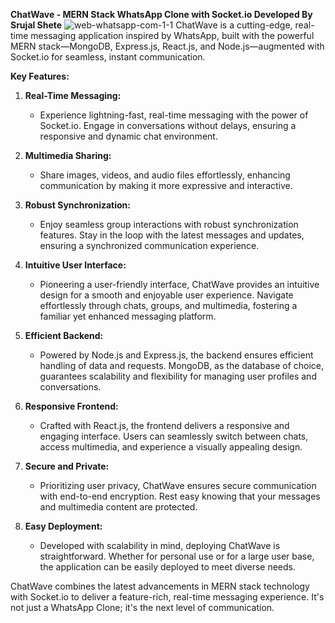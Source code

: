 **ChatWave - MERN Stack WhatsApp Clone with Socket.io Developed By Srujal Shete**
![web-whatsapp-com-1-1](https://github.com/Srujalshete/Clone-WhatsApp/assets/67551839/6a300221-2eae-497d-8278-f718be8c78d3)
ChatWave is a cutting-edge, real-time messaging application inspired by WhatsApp, built with the powerful MERN stack—MongoDB, Express.js, React.js, and Node.js—augmented with Socket.io for seamless, instant communication.

**Key Features:**

1. **Real-Time Messaging:**
   - Experience lightning-fast, real-time messaging with the power of Socket.io. Engage in conversations without delays, ensuring a responsive and dynamic chat environment.

2. **Multimedia Sharing:**
   - Share images, videos, and audio files effortlessly, enhancing communication by making it more expressive and interactive.

3. **Robust Synchronization:**
   - Enjoy seamless group interactions with robust synchronization features. Stay in the loop with the latest messages and updates, ensuring a synchronized communication experience.

4. **Intuitive User Interface:**
   - Pioneering a user-friendly interface, ChatWave provides an intuitive design for a smooth and enjoyable user experience. Navigate effortlessly through chats, groups, and multimedia, fostering a familiar yet enhanced messaging platform.

5. **Efficient Backend:**
   - Powered by Node.js and Express.js, the backend ensures efficient handling of data and requests. MongoDB, as the database of choice, guarantees scalability and flexibility for managing user profiles and conversations.

6. **Responsive Frontend:**
   - Crafted with React.js, the frontend delivers a responsive and engaging interface. Users can seamlessly switch between chats, access multimedia, and experience a visually appealing design.

7. **Secure and Private:**
   - Prioritizing user privacy, ChatWave ensures secure communication with end-to-end encryption. Rest easy knowing that your messages and multimedia content are protected.

8. **Easy Deployment:**
   - Developed with scalability in mind, deploying ChatWave is straightforward. Whether for personal use or for a large user base, the application can be easily deployed to meet diverse needs.

ChatWave combines the latest advancements in MERN stack technology with Socket.io to deliver a feature-rich, real-time messaging experience. It's not just a WhatsApp Clone; it's the next level of communication.

 
